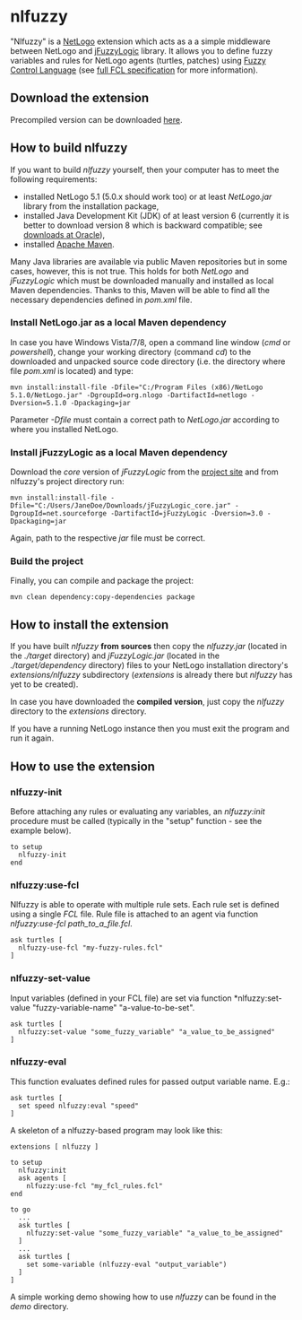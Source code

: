 nlfuzzy
=======

"Nlfuzzy" is a [NetLogo](http://ccl.northwestern.edu/netlogo/) extension which acts as a a simple middleware between NetLogo and [jFuzzyLogic](http://jfuzzylogic.sourceforge.net/html/index.html) library. It allows you to define fuzzy variables and rules for NetLogo agents (turtles, patches) using [Fuzzy Control Language](http://jfuzzylogic.sourceforge.net/html/manual.html#details) (see [full FCL specification](http://www.fuzzytech.com/binaries/ieccd1.pdf) for more information).

Download the extension
----------------------

Precompiled version can be downloaded [here](https://s3-eu-west-1.amazonaws.com/tomdata/nlfuzzy/nlfuzzy.zip).

How to build nlfuzzy
--------------------

If you want to build *nlfuzzy* yourself, then your computer has to meet the following requirements:

* installed NetLogo 5.1 (5.0.x should work too) or at least *NetLogo.jar* library from the installation package,
* installed Java Development Kit (JDK) of at least version 6 (currently it is better to download version 8 which is backward compatible; see [downloads at Oracle](http://www.oracle.com/technetwork/java/javase/downloads/index.html)),
* installed [Apache Maven](https://maven.apache.org/).

Many Java libraries are available via public Maven repositories but in some cases, however, this is not true. This holds for both *NetLogo* and *jFuzzyLogic* which must be downloaded manually and installed as local Maven dependencies. Thanks to this, Maven will be able to find all the necessary dependencies defined in *pom.xml* file.

### Install NetLogo.jar as a local Maven dependency

In case you have Windows Vista/7/8, open a command line window (*cmd* or *powershell*), change your working directory (command *cd*) to the downloaded and unpacked source code directory (i.e. the directory where file *pom.xml* is located) and type:

```
mvn install:install-file -Dfile="C:/Program Files (x86)/NetLogo 5.1.0/NetLogo.jar" -DgroupId=org.nlogo -DartifactId=netlogo -Dversion=5.1.0 -Dpackaging=jar
```

Parameter *-Dfile* must contain a correct path to *NetLogo.jar* according to where you installed NetLogo.

### Install jFuzzyLogic as a local Maven dependency

Download the *core* version of *jFuzzyLogic* from the [project site](http://jfuzzylogic.sourceforge.net/html/index.html) and from nlfuzzy's project directory run:

```
mvn install:install-file -Dfile="C:/Users/JaneDoe/Downloads/jFuzzyLogic_core.jar" -DgroupId=net.sourceforge -DartifactId=jFuzzyLogic -Dversion=3.0 -Dpackaging=jar
```

Again, path to the respective *jar* file must be correct.

### Build the project

Finally, you can compile and package the project:

```
mvn clean dependency:copy-dependencies package
```

How to install the extension
----------------------------

If you have built *nlfuzzy* **from sources** then copy the *nlfuzzy.jar* (located in the *./target* directory) and *jFuzzyLogic.jar* (located in the *./target/dependency* directory) files to your NetLogo installation directory's *extensions/nlfuzzy* subdirectory (*extensions* is already there but *nlfuzzy* has yet to be created).

In case you have downloaded the **compiled version**, just copy the *nlfuzzy* directory to the *extensions* directory.

If you have a running NetLogo instance then you must exit the program and run it again.

How to use the extension
------------------------

### nlfuzzy-init

Before attaching any rules or evaluating any variables, an *nlfuzzy:init* procedure must be called (typically in the "setup" function - see the example below).

```
to setup
  nlfuzzy-init
end
```

### nlfuzzy:use-fcl

Nlfuzzy is able to operate with multiple rule sets. Each rule set is defined using a single *FCL*
file. Rule file is attached to an agent via function *nlfuzzy:use-fcl path_to_a_file.fcl*.

```
ask turtles [
  nlfuzzy-use-fcl "my-fuzzy-rules.fcl"
]
```

### nlfuzzy-set-value

Input variables (defined in your FCL file) are set via function *nlfuzzy:set-value "fuzzy-variable-name" "a-value-to-be-set".

```
ask turtles [
  nlfuzzy:set-value "some_fuzzy_variable" "a_value_to_be_assigned"
]
```

### nlfuzzy-eval

This function evaluates defined rules for passed output variable name. E.g.:

```
ask turtles [
  set speed nlfuzzy:eval "speed"
]
```
 
A skeleton of a nlfuzzy-based program may look like this:

```
extensions [ nlfuzzy ]

to setup
  nlfuzzy:init
  ask agents [
    nlfuzzy:use-fcl "my_fcl_rules.fcl"
end

to go
  ...
  ask turtles [
    nlfuzzy:set-value "some_fuzzy_variable" "a_value_to_be_assigned"
  ]
  ...
  ask turtles [
    set some-variable (nlfuzzy-eval "output_variable")
  ]
]
```

A simple working demo showing how to use *nlfuzzy* can be found in the *demo* directory. 
